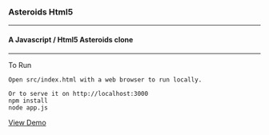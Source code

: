 ### Asteroids Html5
---

#### A Javascript / Html5 Asteroids clone
---

To Run
```
Open src/index.html with a web browser to run locally.

Or to serve it on http://localhost:3000
npm install
node app.js
```

[View Demo](https://html5-asteroids-mt.herokuapp.com/)
